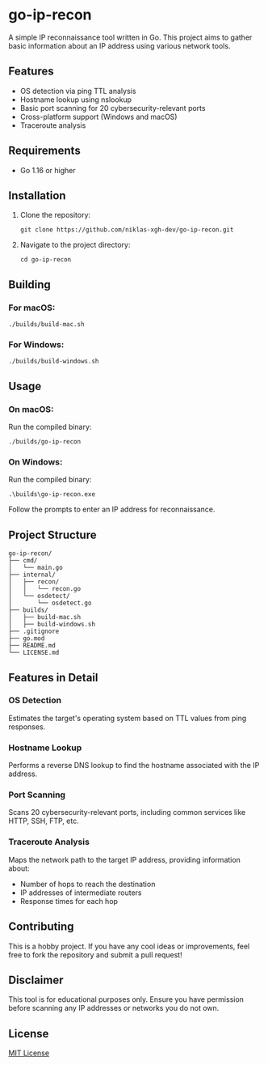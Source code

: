 # go-ip-recon

A simple IP reconnaissance tool written in Go. This project aims to gather basic information about an IP address using various network tools.

## Features

- OS detection via ping TTL analysis
- Hostname lookup using nslookup
- Basic port scanning for 20 cybersecurity-relevant ports
- Cross-platform support (Windows and macOS)
- Traceroute analysis

## Requirements

- Go 1.16 or higher

## Installation

1. Clone the repository:
   ```
   git clone https://github.com/niklas-xgh-dev/go-ip-recon.git
   ```

2. Navigate to the project directory:
   ```
   cd go-ip-recon
   ```

## Building

### For macOS:
```
./builds/build-mac.sh
```

### For Windows:
```
./builds/build-windows.sh
```

## Usage

### On macOS:
Run the compiled binary:
```
./builds/go-ip-recon
```

### On Windows:
Run the compiled binary:
```
.\builds\go-ip-recon.exe
```

Follow the prompts to enter an IP address for reconnaissance.

## Project Structure

```
go-ip-recon/
├── cmd/
│   └── main.go
├── internal/
│   ├── recon/
│   │   └── recon.go
│   └── osdetect/
│       └── osdetect.go
├── builds/
│   ├── build-mac.sh
│   ├── build-windows.sh
├── .gitignore
├── go.mod
├── README.md
└── LICENSE.md
```

## Features in Detail

### OS Detection
Estimates the target's operating system based on TTL values from ping responses.

### Hostname Lookup
Performs a reverse DNS lookup to find the hostname associated with the IP address.

### Port Scanning
Scans 20 cybersecurity-relevant ports, including common services like HTTP, SSH, FTP, etc.

### Traceroute Analysis
Maps the network path to the target IP address, providing information about:
- Number of hops to reach the destination
- IP addresses of intermediate routers
- Response times for each hop

## Contributing

This is a hobby project. If you have any cool ideas or improvements, feel free to fork the repository and submit a pull request!

## Disclaimer

This tool is for educational purposes only. Ensure you have permission before scanning any IP addresses or networks you do not own.

## License

[MIT License](LICENSE.md)
